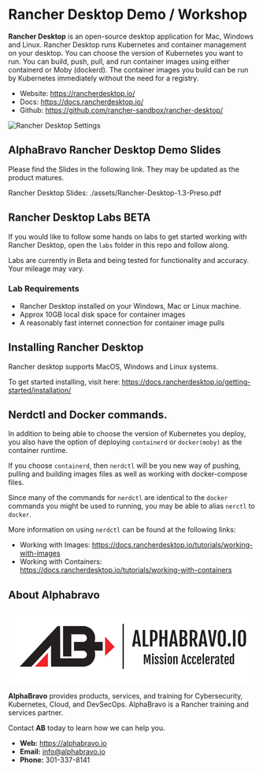 # Rancher Desktop Demo / Workshop

**Rancher Desktop** is an open-source desktop application for Mac, Windows and Linux. Rancher Desktop runs Kubernetes and container management on your desktop. You can choose the version of Kubernetes you want to run. You can build, push, pull, and run container images using either containerd or Moby (dockerd). The container images you build can be run by Kubernetes immediately without the need for a registry.

- Website: https://rancherdesktop.io/
- Docs: https://docs.rancherdesktop.io/
- Github: https://github.com/rancher-sandbox/rancher-desktop/

![Rancher Desktop Settings](https://rancherdesktop.io/images/kubernetes-settings.png)

## AlphaBravo Rancher Desktop Demo Slides

Please find the Slides in the following link. They may be updated as the product matures. 

Rancher Desktop Slides: ./assets/Rancher-Desktop-1.3-Preso.pdf

## Rancher Desktop Labs **BETA**

If you would like to follow some hands on labs to get started working with Rancher Desktop, open the `labs` folder in this repo and follow along.

Labs are currently in Beta and being tested for functionality and accuracy. Your mileage may vary.

### Lab Requirements

- Rancher Desktop installed on your Windows, Mac or Linux machine.
- Approx 10GB local disk space for container images
- A reasonably fast internet connection for container image pulls

## Installing Rancher Desktop

Rancher desktop supports MacOS, Windows and Linux systems. 

To get started installing, visit here: https://docs.rancherdesktop.io/getting-started/installation/

## Nerdctl and Docker commands.

In addition to being able to choose the version of Kubernetes you deploy, you also have the option of deploying `containerd` or `docker(moby)` as the container runtime.

If you choose `containerd`, then `nerdctl` will be you new way of pushing, pulling and building images files as well as working with docker-compose files.

Since many of the commands for `nerdctl` are identical to the `docker` commands you might be used to running, you may be able to alias `nerctl` to `docker`.

More information on using `nerdctl` can be found at the following links:

- Working with Images: https://docs.rancherdesktop.io/tutorials/working-with-images
- Working with Containers: https://docs.rancherdesktop.io/tutorials/working-with-containers

## About Alphabravo

![](assets/ablogo.png)

**AlphaBravo** provides products, services, and training for Cybersecurity, Kubernetes, Cloud, and DevSecOps. AlphaBravo is a Rancher training and services partner.

Contact **AB** today to learn how we can help you.

* **Web:** https://alphabravo.io
* **Email:** info@alphabravo.io
* **Phone:** 301-337-8141